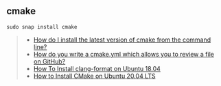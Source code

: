 
## cmake
`sudo snap install cmake`
> - [How do I install the latest version of cmake from the command line?](https://askubuntu.com/questions/355565/how-do-i-install-the-latest-version-of-cmake-from-the-command-line)
> - [How do you write a cmake.yml which allows you to review a file on GitHub?](https://stackoverflow.com/questions/70980759/how-do-you-write-a-cmake-yml-which-allows-you-to-review-a-file-on-github)
> - [How To Install clang-format on Ubuntu 18.04](https://installati.one/ubuntu/18.04/clang-format/)
>- [How to Install CMake on Ubuntu 20.04 LTS](https://vitux.com/how-to-install-cmake-on-ubuntu/)